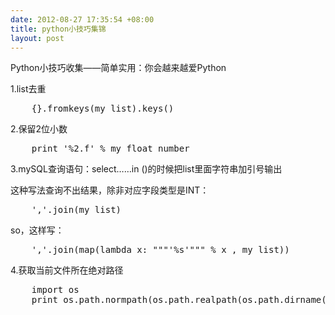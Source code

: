 ```yaml
---
date: 2012-08-27 17:35:54 +08:00
title: python小技巧集锦
layout: post
---
```

Python小技巧收集——简单实用：你会越来越爱Python

1.list去重

<pre class="prettyprint">
    {}.fromkeys(my_list).keys()
</pre>
2.保留2位小数

<pre class="prettyprint">
    print '%2.f' % my_float_number
</pre>
3.mySQL查询语句：select……in ()的时候把list里面字符串加引号输出

这种写法查询不出结果，除非对应字段类型是INT：

<pre class="prettyprint">
    ','.join(my_list)
</pre>
so，这样写：

<pre class="prettyprint">
    ','.join(map(lambda x: """'%s'""" % x , my_list))
</pre>
4.获取当前文件所在绝对路径

<pre class="prettyprint">
    import os
    print os.path.normpath(os.path.realpath(os.path.dirname(__file__)))
</pre>
